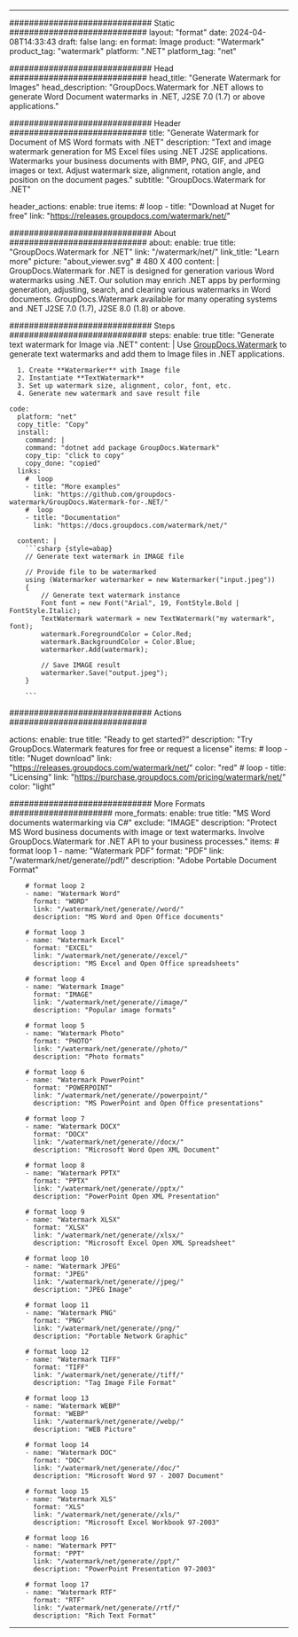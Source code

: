 
---
############################# Static ############################
layout: "format"
date:  2024-04-08T14:33:43
draft: false
lang: en
format: Image
product: "Watermark"
product_tag: "watermark"
platform: ".NET"
platform_tag: "net"

############################# Head ############################
head_title: "Generate Watermark for Images"
head_description: "GroupDocs.Watermark for .NET allows to generate Word Document watermarks in .NET, J2SE 7.0 (1.7) or above applications."

############################# Header ############################
title: "Generate Watermark for Document of MS Word formats with .NET" 
description: "Text and image watermark generation for MS Excel files using .NET J2SE applications. Watermarks your business documents with BMP, PNG, GIF, and JPEG images or text. Adjust watermark size, alignment, rotation angle, and position on the document pages."
subtitle: "GroupDocs.Watermark for .NET" 

header_actions:
  enable: true
  items:
    #  loop
    - title: "Download at Nuget for free"
      link: "https://releases.groupdocs.com/watermark/net/"
      
############################# About ############################
about:
    enable: true
    title: "GroupDocs.Watermark for .NET"
    link: "/watermark/net/"
    link_title: "Learn more"
    picture: "about_viewer.svg" # 480 X 400
    content: |
       GroupDocs.Watermark for .NET is designed for generation various Word watermarks using .NET. Our solution may enrich .NET apps by performing generation, adjusting, search, and clearing various watermarks in Word documents. GroupDocs.Watermark available for many operating systems and .NET J2SE 7.0 (1.7), J2SE 8.0 (1.8) or above.

############################# Steps ############################
steps:
    enable: true
    title: "Generate text watermark for Image via .NET"
    content: |
      Use [GroupDocs.Watermark](https://products.groupdocs.com/watermark/net/) to generate text watermarks and add them to Image files in .NET applications.
      
      1. Create **Watermarker** with Image file
      2. Instantiate **TextWatermark**
      3. Set up watermark size, alignment, color, font, etc.
      4. Generate new watermark and save result file
   
    code:
      platform: "net"
      copy_title: "Copy"
      install:
        command: |
        command: "dotnet add package GroupDocs.Watermark"
        copy_tip: "click to copy"
        copy_done: "copied"
      links:
        #  loop
        - title: "More examples"
          link: "https://github.com/groupdocs-watermark/GroupDocs.Watermark-for-.NET/"
        #  loop
        - title: "Documentation"
          link: "https://docs.groupdocs.com/watermark/net/"
          
      content: |
        ```csharp {style=abap}
        // Generate text watermark in IMAGE file

        // Provide file to be watermarked
        using (Watermarker watermarker = new Watermarker("input.jpeg"))
        {
            // Generate text watermark instance
            Font font = new Font("Arial", 19, FontStyle.Bold | FontStyle.Italic);
            TextWatermark watermark = new TextWatermark("my watermark", font);
            watermark.ForegroundColor = Color.Red;
            watermark.BackgroundColor = Color.Blue;
            watermarker.Add(watermark);

            // Save IMAGE result
            watermarker.Save("output.jpeg");
        }
        
        ```            

############################# Actions ############################

actions:
  enable: true
  title: "Ready to get started?"
  description: "Try GroupDocs.Watermark features for free or request a license"
  items:
    #  loop
    - title: "Nuget download"
      link: "https://releases.groupdocs.com/watermark/net/"
      color: "red"
        #  loop
    - title: "Licensing"
      link: "https://purchase.groupdocs.com/pricing/watermark/net/"
      color: "light"


############################# More Formats #####################
more_formats:
    enable: true
    title: "MS Word documents watermarking via C#"
    exclude: "IMAGE"
    description: "Protect MS Word business documents with image or text watermarks. Involve GroupDocs.Watermark for .NET API to your business processes."
    items: 
        # format loop 1
        - name: "Watermark PDF"
          format: "PDF"
          link: "/watermark/net/generate//pdf/"
          description: "Adobe Portable Document Format"

        # format loop 2
        - name: "Watermark Word"
          format: "WORD"
          link: "/watermark/net/generate//word/"
          description: "MS Word and Open Office documents"
          
        # format loop 3
        - name: "Watermark Excel"
          format: "EXCEL"
          link: "/watermark/net/generate//excel/"
          description: "MS Excel and Open Office spreadsheets"

        # format loop 4
        - name: "Watermark Image"
          format: "IMAGE"
          link: "/watermark/net/generate//image/"
          description: "Popular image formats"

        # format loop 5
        - name: "Watermark Photo"
          format: "PHOTO"
          link: "/watermark/net/generate//photo/"
          description: "Photo formats"

        # format loop 6
        - name: "Watermark PowerPoint"
          format: "POWERPOINT"
          link: "/watermark/net/generate//powerpoint/"
          description: "MS PowerPoint and Open Office presentations"

        # format loop 7
        - name: "Watermark DOCX"
          format: "DOCX"
          link: "/watermark/net/generate//docx/"
          description: "Microsoft Word Open XML Document"
          
        # format loop 8
        - name: "Watermark PPTX"
          format: "PPTX"
          link: "/watermark/net/generate//pptx/"
          description: "PowerPoint Open XML Presentation"
          
        # format loop 9
        - name: "Watermark XLSX"
          format: "XLSX"
          link: "/watermark/net/generate//xlsx/"
          description: "Microsoft Excel Open XML Spreadsheet"

        # format loop 10
        - name: "Watermark JPEG"
          format: "JPEG"
          link: "/watermark/net/generate//jpeg/"
          description: "JPEG Image"

        # format loop 11
        - name: "Watermark PNG"
          format: "PNG"
          link: "/watermark/net/generate//png/"
          description: "Portable Network Graphic"

        # format loop 12
        - name: "Watermark TIFF"
          format: "TIFF"
          link: "/watermark/net/generate//tiff/"
          description: "Tag Image File Format"

        # format loop 13
        - name: "Watermark WEBP"
          format: "WEBP"
          link: "/watermark/net/generate//webp/"
          description: "WEB Picture"

        # format loop 14
        - name: "Watermark DOC"
          format: "DOC"
          link: "/watermark/net/generate//doc/"
          description: "Microsoft Word 97 - 2007 Document"

        # format loop 15
        - name: "Watermark XLS"
          format: "XLS"
          link: "/watermark/net/generate//xls/"
          description: "Microsoft Excel Workbook 97-2003"

        # format loop 16
        - name: "Watermark PPT"
          format: "PPT"
          link: "/watermark/net/generate//ppt/"
          description: "PowerPoint Presentation 97-2003"

        # format loop 17
        - name: "Watermark RTF"
          format: "RTF"
          link: "/watermark/net/generate//rtf/"
          description: "Rich Text Format"

---